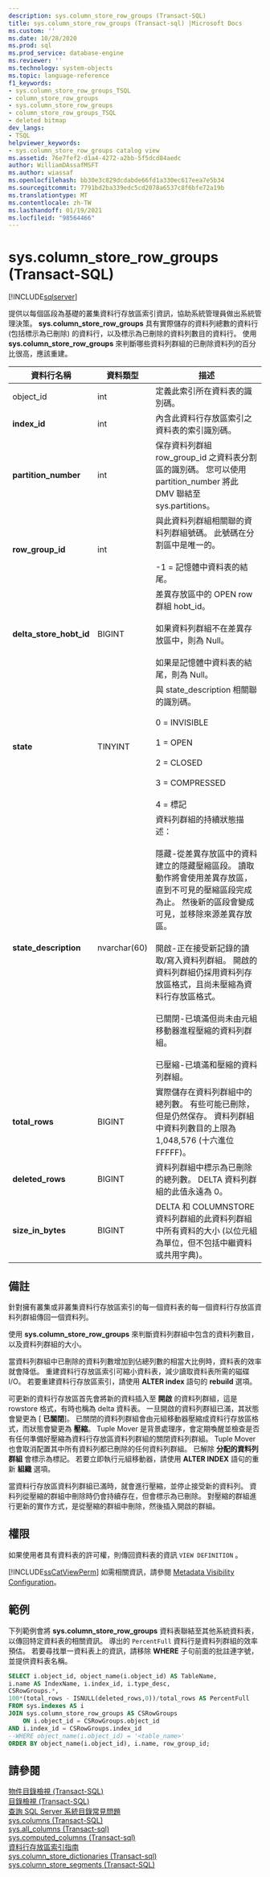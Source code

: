 ```yaml
---
description: sys.column_store_row_groups (Transact-SQL)
title: sys.column_store_row_groups (Transact-sql) |Microsoft Docs
ms.custom: ''
ms.date: 10/28/2020
ms.prod: sql
ms.prod_service: database-engine
ms.reviewer: ''
ms.technology: system-objects
ms.topic: language-reference
f1_keywords:
- sys.column_store_row_groups_TSQL
- column_store_row_groups
- sys.column_store_row_groups
- column_store_row_groups_TSQL
- deleted bitmap
dev_langs:
- TSQL
helpviewer_keywords:
- sys.column_store_row_groups catalog view
ms.assetid: 76e7fef2-d1a4-4272-a2bb-5f5dcd84aedc
author: WilliamDAssafMSFT
ms.author: wiassaf
ms.openlocfilehash: bb30e3c829dcdabde66fd1a330ec617eea7e5b34
ms.sourcegitcommit: 7791bd2ba339edc5cd2078a6537c8f6bfe72a19b
ms.translationtype: MT
ms.contentlocale: zh-TW
ms.lasthandoff: 01/19/2021
ms.locfileid: "98564466"
---
```

# <a name="syscolumn_store_row_groups-transact-sql"></a>sys.column_store_row_groups (Transact-SQL)
[!INCLUDE[sqlserver](../../includes/applies-to-version/sqlserver.md)]

  提供以每個區段為基礎的叢集資料行存放區索引資訊，協助系統管理員做出系統管理決策。 **sys.column_store_row_groups** 具有實際儲存的資料列總數的資料行 (包括標示為已刪除) 的資料行，以及標示為已刪除的資料列數目的資料行。 使用 **sys.column_store_row_groups** 來判斷哪些資料列群組的已刪除資料列的百分比很高，應該重建。  
   
|資料行名稱|資料類型|描述|  
|-----------------|---------------|-----------------|  
|object_id|int|定義此索引所在資料表的識別碼。|  
|**index_id**|int|內含此資料行存放區索引之資料表的索引識別碼。|  
|**partition_number**|int|保存資料列群組 row_group_id 之資料表分割區的識別碼。 您可以使用 partition_number 將此 DMV 聯結至 sys.partitions。|  
|**row_group_id**|int|與此資料列群組相關聯的資料列群組號碼。 此號碼在分割區中是唯一的。<br /><br /> -1 = 記憶體中資料表的結尾。|  
|**delta_store_hobt_id**|BIGINT|差異存放區中的 OPEN row 群組 hobt_id。<br /><br /> 如果資料列群組不在差異存放區中，則為 Null。<br /><br /> 如果是記憶體中資料表的結尾，則為 Null。|  
|**state**|TINYINT|與 state_description 相關聯的識別碼。<br /><br /> 0 = INVISIBLE<br /><br /> 1 = OPEN<br /><br /> 2 = CLOSED<br /><br /> 3 = COMPRESSED <br /><br /> 4 = 標記|  
|**state_description**|nvarchar(60)|資料列群組的持續狀態描述：<br /><br /> 隱藏-從差異存放區中的資料建立的隱藏壓縮區段。 讀取動作將會使用差異存放區，直到不可見的壓縮區段完成為止。 然後新的區段會變成可見，並移除來源差異存放區。<br /><br /> 開啟-正在接受新記錄的讀取/寫入資料列群組。 開啟的資料列群組仍採用資料列存放區格式，且尚未壓縮為資料行存放區格式。<br /><br /> 已關閉-已填滿但尚未由元組移動器進程壓縮的資料列群組。<br /><br /> 已壓縮-已填滿和壓縮的資料列群組。|  
|**total_rows**|BIGINT|實際儲存在資料列群組中的總列數。 有些可能已刪除，但是仍然保存。 資料列群組中資料列數目的上限為 1,048,576 (十六進位 FFFFF)。|  
|**deleted_rows**|BIGINT|資料列群組中標示為已刪除的總列數。 DELTA 資料列群組的此值永遠為 0。|  
|**size_in_bytes**|BIGINT|DELTA 和 COLUMNSTORE 資料列群組的此資料列群組中所有資料的大小 (以位元組為單位，但不包括中繼資料或共用字典)。|  
  
## <a name="remarks"></a>備註  
 針對擁有叢集或非叢集資料行存放區索引的每一個資料表的每一個資料行存放區資料列群組傳回一個資料列。  
  
 使用 **sys.column_store_row_groups** 來判斷資料列群組中包含的資料列數目，以及資料列群組的大小。  
  
 當資料列群組中已刪除的資料列數增加到佔總列數的相當大比例時，資料表的效率就會降低。 重建資料行存放區索引可縮小資料表，減少讀取資料表所需的磁碟 I/O。 若要重建資料行存放區索引，請使用 **ALTER index** 語句的 **rebuild** 選項。  
  
 可更新的資料行存放區首先會將新的資料插入至 **開啟** 的資料列群組，這是 rowstore 格式，有時也稱為 delta 資料表。  一旦開啟的資料列群組已滿，其狀態會變更為 [ **已關閉**]。 已關閉的資料列群組會由元組移動器壓縮成資料行存放區格式，而狀態會變更為 **壓縮**。  Tuple Mover 是背景處理序，會定期喚醒並檢查是否有任何準備好壓縮為資料行存放區資料列群組的關閉資料列群組。  Tuple Mover 也會取消配置其中所有資料列都已刪除的任何資料列群組。 已解除 **分配的資料列群組** 會標示為標記。 若要立即執行元組移動器，請使用 **ALTER INDEX** 語句的重新 **組織** 選項。  
  
 當資料行存放區資料列群組已滿時，就會進行壓縮，並停止接受新的資料列。 資料列從壓縮的群組中刪除時仍會持續存在，但會標示為已刪除。 對壓縮的群組進行更新的實作方式，是從壓縮的群組中刪除，然後插入開啟的群組。  
  
## <a name="permissions"></a>權限  
 如果使用者具有資料表的許可權，則傳回資料表的資訊 `VIEW DEFINITION` 。  
  
 [!INCLUDE[ssCatViewPerm](../../includes/sscatviewperm-md.md)] 如需相關資訊，請參閱 [Metadata Visibility Configuration](../../relational-databases/security/metadata-visibility-configuration.md)。  
  
## <a name="examples"></a>範例  
 下列範例會將 **sys.column_store_row_groups** 資料表聯結至其他系統資料表，以傳回特定資料表的相關資訊。 導出的 `PercentFull` 資料行是資料列群組的效率預估。 若要尋找單一資料表上的資訊，請移除 **WHERE** 子句前面的批註連字號，並提供資料表名稱。  
  
```sql  
SELECT i.object_id, object_name(i.object_id) AS TableName,   
i.name AS IndexName, i.index_id, i.type_desc,   
CSRowGroups.*,   
100*(total_rows - ISNULL(deleted_rows,0))/total_rows AS PercentFull    
FROM sys.indexes AS i  
JOIN sys.column_store_row_groups AS CSRowGroups  
    ON i.object_id = CSRowGroups.object_id  
AND i.index_id = CSRowGroups.index_id   
--WHERE object_name(i.object_id) = '<table_name>'   
ORDER BY object_name(i.object_id), i.name, row_group_id;  
```  
  
## <a name="see-also"></a>請參閱  
 [物件目錄檢視 &#40;Transact-SQL&#41;](../../relational-databases/system-catalog-views/object-catalog-views-transact-sql.md)   
 [目錄檢視 &#40;Transact-SQL&#41;](../../relational-databases/system-catalog-views/catalog-views-transact-sql.md)   
 [查詢 SQL Server 系統目錄常見問題](../../relational-databases/system-catalog-views/querying-the-sql-server-system-catalog-faq.md)   
 [sys.columns &#40;Transact-SQL&#41;](../../relational-databases/system-catalog-views/sys-columns-transact-sql.md)   
 [sys.all_columns &#40;Transact-sql&#41;](../../relational-databases/system-catalog-views/sys-all-columns-transact-sql.md)   
 [sys.computed_columns &#40;Transact-sql&#41;](../../relational-databases/system-catalog-views/sys-computed-columns-transact-sql.md)   
 [資料行存放區索引指南](~/relational-databases/indexes/columnstore-indexes-overview.md)     
 [sys.column_store_dictionaries &#40;Transact-sql&#41;](../../relational-databases/system-catalog-views/sys-column-store-dictionaries-transact-sql.md)   
 [sys.column_store_segments &#40;Transact-SQL&#41;](../../relational-databases/system-catalog-views/sys-column-store-segments-transact-sql.md)  
  
  


